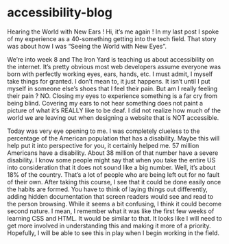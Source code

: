 # accessibility-blog
Hearing the World with New Ears ! Hi, it’s me again ! In my last post I spoke of my experience as a 40-something getting into the tech field. That story was about how I was “Seeing the World with New Eyes”.

We’re into week 8 and The Iron Yard is teaching us about accessibility on the internet. It’s pretty obvious most web developers assume everyone was born with perfectly working eyes, ears, hands, etc. I must admit, I myself take things for granted. I don’t mean to, it just happens. It isn’t until I put myself in someone else’s shoes that I feel their pain. But am I really feeling their pain ? NO. Closing my eyes to experience something is a far cry from being blind. Covering my ears to not hear something does not paint a picture of what it’s REALLY like to be deaf. I did not realize how much of the world we are leaving out when designing a website that is NOT accessible. 

Today was very eye opening to me. I was completely clueless to the percentage of the American population that has a disability. Maybe this will help put it into perspective for you, it certainly helped me. 57 million Americans have a disability. About 38 million of that number have a severe disability. I know some people might say that when you take the entire US into consideration that it does not sound like a big number. Well, it’s about 18% of the country. That’s a lot of people who are being left out for no fault of their own. After taking this course, I see that it could be done easily once the habits are formed. You have to think of laying things out differently, adding hidden documentation that screen readers would see and read to the person browsing. While it seems a bit confusing, I think it could become second nature. I mean, I remember what it was like the first few weeks of learning CSS and HTML. It would be similar to that. It looks like I will need to get more involved in understanding this and making it more of a priority. Hopefully, I will be able to see this in play when I begin working in the field. 
